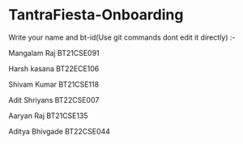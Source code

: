 # TantraFiesta-Onboarding
Write your name and bt-id(Use git commands dont edit it directly) :-

Mangalam Raj BT21CSE091


Harsh kasana BT22ECE106
 

Shivam Kumar BT21CSE118

Adit Shriyans BT22CSE007

Aaryan Raj BT21CSE135

Aditya Bhivgade BT22CSE044


